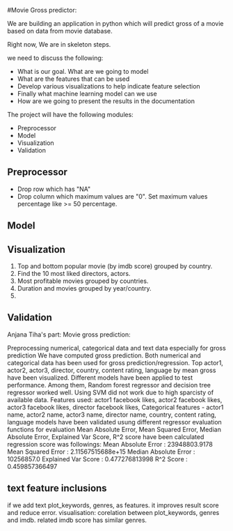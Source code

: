 #Movie Gross predictor:

We are building an application in python which will predict gross of a movie based on data from movie database. 


Right now, We are in skeleton steps. 


we need to discuss the following:
- What is our goal. What are we going to model
- What are the features that can be used
- Develop various visualizations to help indicate feature selection
- Finally what machine learning model can we use
- How are we going to present the results in the documentation


The project will have the following modules:
- Preprocessor
- Model
- Visualization
- Validation

## Preprocessor 

- Drop row which has "NA"
- Drop column which maximum values are "0". Set maximum values percentage like >= 50 percentage.

## Model
## Visualization
1. Top and bottom popular movie (by imdb score) grouped by country.
2. Find the 10 most liked directors, actors.
3. Most profitable movies grouped by countries. 
4. Duration and movies grouped by year/country.
5.  
## Validation


Anjana Tiha's part:
Movie gross prediction:

Preprocessing numerical, categorical data and text data especially for gross prediction
We have computed gross prediction. Both numerical and categorical data has been used for gross prediction/regression.
Top actor1, actor2, actor3, director, country, content rating, language by mean gross have been visualized.
Different models have been applied to test performance.
Among them, Random forest regressor and decision tree regressor worked well.
Using SVM did not work due to high sparcisty of available data.
Features used: actor1 facebook likes, actor2 facebook likes, actor3 facebook likes, director facebook likes,
Categorical features - actor1 name, actor2 name, actor3 name, director name, country, content rating, language
models have been validated usung different regressor evaluation functions
for evaluation Mean Absolute Error, Mean Squared Error, Median Absolute Error, Explained Var Score, R^2 score have been calculated
regression score was followings:
Mean Absolute Error    : 23948803.9178
Mean Squared Error     : 2.11567515688e+15
Median Absolute Error  : 10256857.0
Explained Var Score    : 0.477276813998
R^2 Score              : 0.459857366497


## text feature inclusions
if we add text plot_keywords, genres, as features. 
it improves result score and reduce error. 
visualisation: 
corelation between plot_keywords, genres and imdb.
related imdb score has similar genres. 

